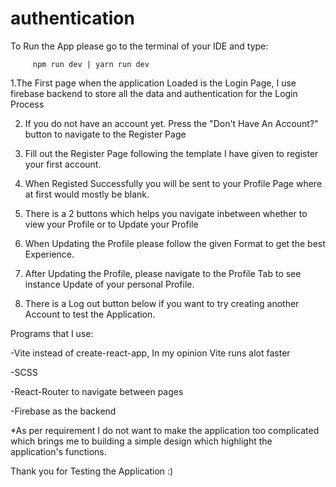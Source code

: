 # authentication
 

To Run the App please go to the terminal of your IDE and type: 

         npm run dev | yarn run dev
         
         
1.The First page when the application Loaded is the Login Page, I use firebase backend to store all the data and authentication for the Login Process

2. If you do not have an account yet. Press the "Don't Have An Account?" button to navigate to the Register Page

3. Fill out the Register Page following the template I have given to register your first account.

4. When Registed Successfully you will be sent to your Profile Page where at first would mostly be blank.

5. There is a 2 buttons which helps you navigate inbetween whether to view your Profile or to Update your Profile

6. When Updating the Profile please follow the given Format to get the best Experience.

7. After Updating the Profile, please navigate to the Profile Tab to see instance Update of your personal Profile.

8. There is a Log out button below if you want to try creating another Account to test the Application.

Programs that I use:

-Vite instead of create-react-app, In my opinion Vite runs alot faster

-SCSS

-React-Router to navigate between pages

-Firebase as the backend

*As per requirement I do not want to make the application too complicated which brings me to building a simple design which highlight the application's functions.

Thank you for Testing the Application :) 

